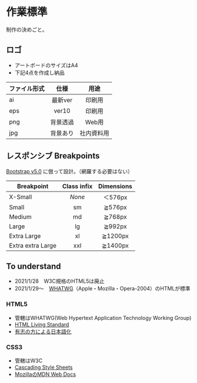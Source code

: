 # 作業標準

制作の決めごと。

## ロゴ

- アートボードのサイズはA4
- 下記4点を作成し納品

|ファイル形式|仕様|用途|
|---|:---:|:---:|
|ai|最新ver|印刷用|
|eps|ver10|印刷用|
|png|背景透過|Web用|
|jpg|背景あり|社内資料用|

## レスポンシブ Breakpoints

[Bootstrap v5.0](https://getbootstrap.jp/docs/5.0/layout/breakpoints/) に倣って設計。（網羅する必要はない）

|Breakpoint|Class infix|Dimensions|
|---|:---:|:---:|
|X-Small|_None_|＜576px|
|Small|sm|≧576px|
|Medium|md|≧768px|
|Large|lg|≧992px|
|Extra Large|xl|≧1200px|
|Extra extra Large|xxl|≧1400px|

## To understand

- 2021/1/28　W3C規格のHTML5は廃止
- 2021/1/29～　[WHATWG](https://whatwg.org/)（Apple・Mozilla・Opera-2004）のHTMLが標準

### HTML5

- 管轄はWHATWG(Web Hypertext Application Technology Working Group)
- [HTML Living Standard](https://html.spec.whatwg.org/)
- [有志の方による日本語化](https://momdo.github.io/html/)

### CSS3

- 管轄はW3C
- [Cascading Style Sheets](https://www.w3.org/Style/CSS/)
- [MozillaのMDN Web Docs](https://developer.mozilla.org/ja/docs/Web/CSS)
